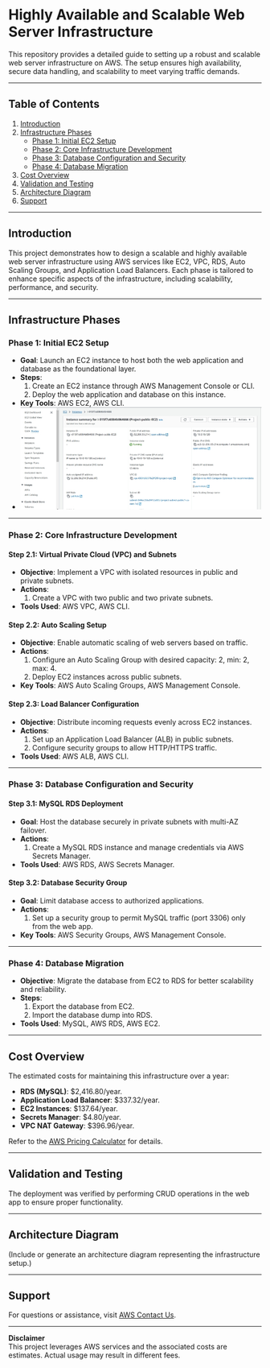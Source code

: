 # Highly Available and Scalable Web Server Infrastructure

This repository provides a detailed guide to setting up a robust and scalable web server infrastructure on AWS. The setup ensures high availability, secure data handling, and scalability to meet varying traffic demands.

---

## Table of Contents
1. [Introduction](#introduction)
2. [Infrastructure Phases](#infrastructure-phases)
   - [Phase 1: Initial EC2 Setup](#phase-1-initial-ec2-setup)
   - [Phase 2: Core Infrastructure Development](#phase-2-core-infrastructure-development)
   - [Phase 3: Database Configuration and Security](#phase-3-database-configuration-and-security)
   - [Phase 4: Database Migration](#phase-4-database-migration)
3. [Cost Overview](#cost-overview)
4. [Validation and Testing](#validation-and-testing)
5. [Architecture Diagram](#architecture-diagram)
6. [Support](#support)

---

## Introduction

This project demonstrates how to design a scalable and highly available web server infrastructure using AWS services like EC2, VPC, RDS, Auto Scaling Groups, and Application Load Balancers. Each phase is tailored to enhance specific aspects of the infrastructure, including scalability, performance, and security.

---

## Infrastructure Phases

### Phase 1: Initial EC2 Setup
- **Goal**: Launch an EC2 instance to host both the web application and database as the foundational layer.
- **Steps**:
  1. Create an EC2 instance through AWS Management Console or CLI.
  2. Deploy the web application and database on this instance.
- **Key Tools**: AWS EC2, AWS CLI.
- ![Architecture Diagram](images/Screenshot_17-12-2024_144027_.jpeg)


---

### Phase 2: Core Infrastructure Development
#### Step 2.1: Virtual Private Cloud (VPC) and Subnets
- **Objective**: Implement a VPC with isolated resources in public and private subnets.
- **Actions**:
  1. Create a VPC with two public and two private subnets.
- **Tools Used**: AWS VPC, AWS CLI.

#### Step 2.2: Auto Scaling Setup
- **Objective**: Enable automatic scaling of web servers based on traffic.
- **Actions**:
  1. Configure an Auto Scaling Group with desired capacity: 2, min: 2, max: 4.
  2. Deploy EC2 instances across public subnets.
- **Key Tools**: AWS Auto Scaling Groups, AWS Management Console.

#### Step 2.3: Load Balancer Configuration
- **Objective**: Distribute incoming requests evenly across EC2 instances.
- **Actions**:
  1. Set up an Application Load Balancer (ALB) in public subnets.
  2. Configure security groups to allow HTTP/HTTPS traffic.
- **Tools Used**: AWS ALB, AWS CLI.

---

### Phase 3: Database Configuration and Security
#### Step 3.1: MySQL RDS Deployment
- **Goal**: Host the database securely in private subnets with multi-AZ failover.
- **Actions**:
  1. Create a MySQL RDS instance and manage credentials via AWS Secrets Manager.
- **Tools Used**: AWS RDS, AWS Secrets Manager.

#### Step 3.2: Database Security Group
- **Goal**: Limit database access to authorized applications.
- **Actions**:
  1. Set up a security group to permit MySQL traffic (port 3306) only from the web app.
- **Key Tools**: AWS Security Groups, AWS Management Console.

---

### Phase 4: Database Migration
- **Objective**: Migrate the database from EC2 to RDS for better scalability and reliability.
- **Steps**:
  1. Export the database from EC2.
  2. Import the database dump into RDS.
- **Tools Used**: MySQL, AWS RDS, AWS EC2.

---

## Cost Overview

The estimated costs for maintaining this infrastructure over a year:
- **RDS (MySQL)**: $2,416.80/year.
- **Application Load Balancer**: $337.32/year.
- **EC2 Instances**: $137.64/year.
- **Secrets Manager**: $4.80/year.
- **VPC NAT Gateway**: $396.96/year.

Refer to the [AWS Pricing Calculator](https://calculator.aws/#/estimate) for details.

---

## Validation and Testing

The deployment was verified by performing CRUD operations in the web app to ensure proper functionality.

---

## Architecture Diagram

(Include or generate an architecture diagram representing the infrastructure setup.)

---

## Support

For questions or assistance, visit [AWS Contact Us](https://aws.amazon.com/contact-us/).

---

**Disclaimer**  
This project leverages AWS services and the associated costs are estimates. Actual usage may result in different fees.
